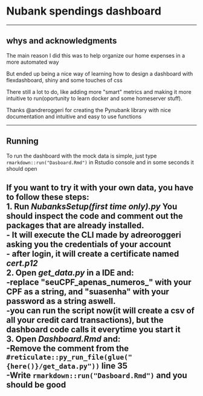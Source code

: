 # Nubank spendings dashboard
----------------------------------------------------------------

**whys and acknowledgments**
----------------------------------------------------------------

The main reason I did this was to help organize our home expenses in a more automated way

But ended up being a nice way of learning how to design a dashboard with flexdashboard, shiny and some touches of css

There still a lot to do, like adding more "smart" metrics and making it more intuitive to run(oportunity to learn docker and some homeserver stuff).

Thanks @andreroggeri for creating the Pynubank library with nice documentation and intuitive and easy to use functions 

----------------------------------------------------------------

**Running**
----------------------------------------------------------------

To run the dashboard with the mock data is simple, just type `rmarkdown::run("Dasboard.Rmd")` in Rstudio console and in some seconds it should open

If you want to try it with your own data, you have to follow these steps:<br>
	1. Run *NubanksSetup(first time only).py* You should inspect the code and comment out the packages that are already installed.<br>
		- It will execute the CLI made by adreoroggeri asking you the credentials of your account<br>
		- after login, it will create a certificate named *cert.p12*<br>
	2. Open *get_data.py* in a IDE and:<br>
		-replace "seuCPF_apenas_numeros_" with your CPF as a string, and "suasenha" with your password as a string aswell.<br>
		-you can run the script now(it will create a csv of all your credit card transactions), but the dashboard code calls it everytime you start it<br>
	3. Open *Dashboard.Rmd* and:<br>
		-Remove the comment from the `#reticulate::py_run_file(glue("{here()}/get_data.py"))` line 35<br>
		-Write `rmarkdown::run("Dasboard.Rmd")` and you should be good<br>
		<br>
----------------------------------------------------------------
